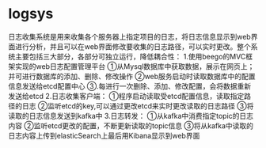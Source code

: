 # logsys
日志收集系统是用来收集各个服务器上指定项目的日志，将日志信息显示到web界面进行分析，并且可以在web界面修改要收集的日志路径，可以实时更改。整个系统主要包括三大部分，各部分可独立运行，降低耦合性：
1.使用beego的MVC框架实现的web日志配置管理平台
①从Mysql数据库中获取数据，展示在网页上；并可进行数据库的添加、删除、修改操作
②web服务启动时读取数据库中的配置信息发送给etcd配置中心
③.每进行一次删除、添加、修改配置，会将数据重新发送给etcd
2.日志收集客户端：
①程序启动读取受etcd配置信息，读取指定路径的日志
②监听etcd的key,可以通过更改etcd来实时更改读取的日志路径
③将读取的日志信息发送到kafka中
3.日志转发：
①从kafka中消费指定topic的日志内容
②监听etcd更改的配置，不断更新读取的topic信息
③将从kafka中读取的日志内容上传到elasticSearch上最后用Kibana显示到web界面
